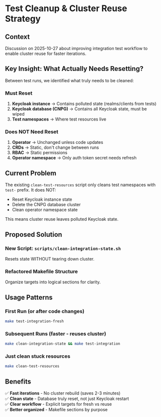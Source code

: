 # Test Cleanup & Cluster Reuse Strategy

## Context
Discussion on 2025-10-27 about improving integration test workflow to enable cluster reuse for faster iterations.

## Key Insight: What Actually Needs Resetting?

Between test runs, we identified what truly needs to be cleaned:

### Must Reset
1. **Keycloak instance** → Contains polluted state (realms/clients from tests)
2. **Keycloak database (CNPG)** → Contains all Keycloak state, must be wiped
3. **Test namespaces** → Where test resources live

### Does NOT Need Reset
1. **Operator** → Unchanged unless code updates
2. **CRDs** → Static, don't change between runs
3. **RBAC** → Static permissions
4. **Operator namespace** → Only auth token secret needs refresh

## Current Problem

The existing `clean-test-resources` script only cleans test namespaces with `test-` prefix. It does NOT:
- Reset Keycloak instance state
- Delete the CNPG database cluster
- Clean operator namespace state

This means cluster reuse leaves polluted Keycloak state.

## Proposed Solution

### New Script: `scripts/clean-integration-state.sh`

Resets state WITHOUT tearing down cluster.

### Refactored Makefile Structure

Organize targets into logical sections for clarity.

## Usage Patterns

### First Run (or after code changes)
```bash
make test-integration-fresh
```

### Subsequent Runs (faster - reuses cluster)
```bash
make clean-integration-state && make test-integration
```

### Just clean stuck resources
```bash
make clean-test-resources
```

## Benefits

✅ **Fast iterations** - No cluster rebuild (saves 2-3 minutes)  
✅ **Clean state** - Database truly reset, not just Keycloak restart  
✅ **Clear workflow** - Explicit targets for fresh vs reuse  
✅ **Better organized** - Makefile sections by purpose

